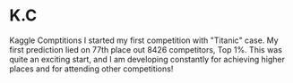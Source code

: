 # K.C
Kaggle Comptitions
I started my first competition with "Titanic" case. My first prediction lied on 77th place out 8426 competitors, Top 1%.
This was quite an exciting start, and I am developing constantly for achieving higher places and for attending other competitions!
